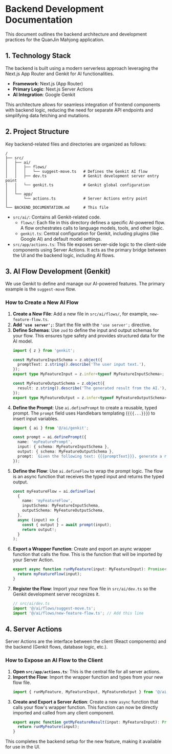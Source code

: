 # Backend Development Documentation

This document outlines the backend architecture and development practices for the QuanJin Mahjong application.

## 1. Technology Stack

The backend is built using a modern serverless approach leveraging the Next.js App Router and Genkit for AI functionalities.

-   **Framework**: Next.js (App Router)
-   **Primary Logic**: Next.js Server Actions
-   **AI Integration**: Google Genkit

This architecture allows for seamless integration of frontend components with backend logic, reducing the need for separate API endpoints and simplifying data fetching and mutations.

## 2. Project Structure

Key backend-related files and directories are organized as follows:

```
/
├── src/
│   ├── ai/
│   │   ├── flows/
│   │   │   └── suggest-move.ts   # Defines the Genkit AI flow
│   │   ├── dev.ts                # Genkit development server entry point
│   │   └── genkit.ts             # Genkit global configuration
│   │
│   └── app/
│       └── actions.ts            # Server Actions entry point
│
└── BACKEND_DOCUMENTATION.md      # This file
```

-   `src/ai/`: Contains all Genkit-related code.
    -   `flows/`: Each file in this directory defines a specific AI-powered flow. A flow orchestrates calls to language models, tools, and other logic.
    -   `genkit.ts`: Central configuration for Genkit, including plugins (like Google AI) and default model settings.
-   `src/app/actions.ts`: This file exposes server-side logic to the client-side components using Server Actions. It acts as the primary bridge between the UI and the backend logic, including AI flows.

## 3. AI Flow Development (Genkit)

We use Genkit to define and manage our AI-powered features. The primary example is the `suggest-move` flow.

### How to Create a New AI Flow

1.  **Create a New File**: Add a new file in `src/ai/flows/`, for example, `new-feature-flow.ts`.
2.  **Add `'use server';`**: Start the file with the `'use server';` directive.
3.  **Define Schemas**: Use `zod` to define the input and output schemas for your flow. This ensures type safety and provides structured data for the AI model.
    ```typescript
    import { z } from 'genkit';

    const MyFeatureInputSchema = z.object({
      promptText: z.string().describe('The user input text.'),
    });
    export type MyFeatureInput = z.infer<typeof MyFeatureInputSchema>;

    const MyFeatureOutputSchema = z.object({
      result: z.string().describe('The generated result from the AI.'),
    });
    export type MyFeatureOutput = z.infer<typeof MyFeatureOutputSchema>;
    ```
4.  **Define the Prompt**: Use `ai.definePrompt` to create a reusable, typed prompt. The `prompt` field uses Handlebars templating (`{{{...}}}`) to insert input variables.
    ```typescript
    import { ai } from '@/ai/genkit';

    const prompt = ai.definePrompt({
      name: 'myFeaturePrompt',
      input: { schema: MyFeatureInputSchema },
      output: { schema: MyFeatureOutputSchema },
      prompt: `Given the following text: {{{promptText}}}, generate a result.`,
    });
    ```
5.  **Define the Flow**: Use `ai.defineFlow` to wrap the prompt logic. The flow is an async function that receives the typed input and returns the typed output.
    ```typescript
    const myFeatureFlow = ai.defineFlow(
      {
        name: 'myFeatureFlow',
        inputSchema: MyFeatureInputSchema,
        outputSchema: MyFeatureOutputSchema,
      },
      async (input) => {
        const { output } = await prompt(input);
        return output!;
      }
    );
    ```
6.  **Export a Wrapper Function**: Create and export an async wrapper function that calls the flow. This is the function that will be imported by your Server Action.
    ```typescript
    export async function runMyFeature(input: MyFeatureInput): Promise<MyFeatureOutput> {
      return myFeatureFlow(input);
    }
    ```
7.  **Register the Flow**: Import your new flow file in `src/ai/dev.ts` so the Genkit development server recognizes it.
    ```typescript
    // src/ai/dev.ts
    import '@/ai/flows/suggest-move.ts';
    import '@/ai/flows/new-feature-flow.ts'; // Add this line
    ```

## 4. Server Actions

Server Actions are the interface between the client (React components) and the backend (Genkit flows, database logic, etc.).

### How to Expose an AI Flow to the Client

1.  **Open `src/app/actions.ts`**: This is the central file for all server actions.
2.  **Import the Flow**: Import the wrapper function and types from your new flow file.
    ```typescript
    import { runMyFeature, MyFeatureInput, MyFeatureOutput } from '@/ai/flows/new-feature-flow';
    ```
3.  **Create and Export a Server Action**: Create a new `async` function that calls your flow's wrapper function. This function can now be directly imported and called from any client component.
    ```typescript
    export async function getMyFeatureResult(input: MyFeatureInput): Promise<MyFeatureOutput> {
      return runMyFeature(input);
    }
    ```

This completes the backend setup for the new feature, making it available for use in the UI.
